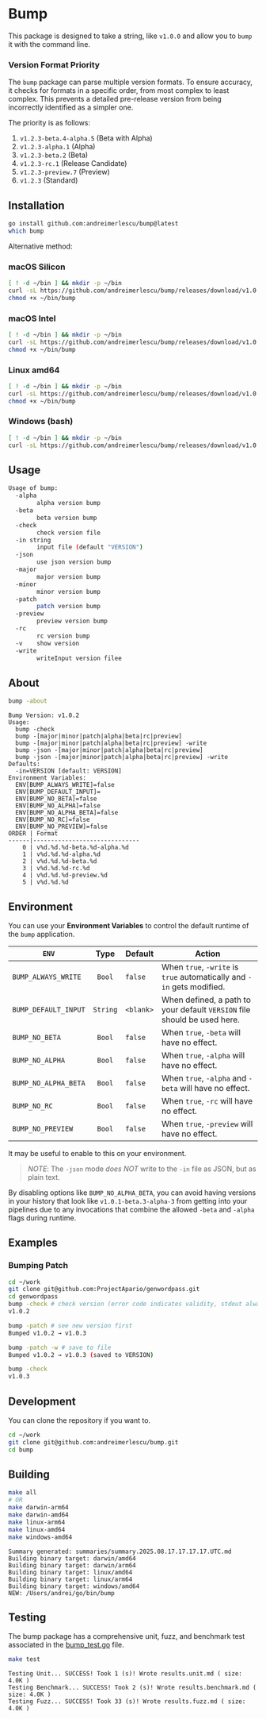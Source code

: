 # Bump

This package is designed to take a string, like `v1.0.0` and allow you to `bump` it with the command line.

### Version Format Priority

The `bump` package can parse multiple version formats. To ensure accuracy, it checks for formats in a specific order, from most complex to least complex. This prevents a detailed pre-release version from being incorrectly identified as a simpler one.

The priority is as follows:

1.  `v1.2.3-beta.4-alpha.5` (Beta with Alpha)
2.  `v1.2.3-alpha.1` (Alpha)
3.  `v1.2.3-beta.2` (Beta)
4.  `v1.2.3-rc.1` (Release Candidate)
5.  `v1.2.3-preview.7` (Preview)
6.  `v1.2.3` (Standard)

## Installation

```bash
go install github.com:andreimerlescu/bump@latest
which bump
```

Alternative method: 

### macOS Silicon

```bash
[ ! -d ~/bin ] && mkdir -p ~/bin
curl -sL https://github.com/andreimerlescu/bump/releases/download/v1.0.0/bump-darwin-arm64 -o ~/bin/bump
chmod +x ~/bin/bump
```

### macOS Intel

```bash
[ ! -d ~/bin ] && mkdir -p ~/bin
curl -sL https://github.com/andreimerlescu/bump/releases/download/v1.0.0/bump-darwin-amd64 -o ~/bin/bump
chmod +x ~/bin/bump
```

### Linux amd64

```bash
[ ! -d ~/bin ] && mkdir -p ~/bin
curl -sL https://github.com/andreimerlescu/bump/releases/download/v1.0.0/bump-linux-amd64 -o ~/bin/bump
chmod +x ~/bin/bump
```

### Windows (bash)

```bash
[ ! -d ~/bin ] && mkdir -p ~/bin
curl -sL https://github.com/andreimerlescu/bump/releases/download/v1.0.0/bump.exe -o ~/bin/bump.exe
```

## Usage

```bash
Usage of bump:
  -alpha
        alpha version bump
  -beta
        beta version bump
  -check
        check version file
  -in string
        input file (default "VERSION")
  -json
        use json version bump
  -major
        major version bump
  -minor
        minor version bump
  -patch
        patch version bump
  -preview
        preview version bump
  -rc
        rc version bump
  -v    show version
  -write
        writeInput version filee
```

## About

```bash
bump -about
```

```log
Bump Version: v1.0.2
Usage:
  bump -check
  bump -[major|minor|patch|alpha|beta|rc|preview]
  bump -[major|minor|patch|alpha|beta|rc|preview] -write
  bump -json -[major|minor|patch|alpha|beta|rc|preview]
  bump -json -[major|minor|patch|alpha|beta|rc|preview] -write
Defaults: 
  -in=VERSION [default: VERSION]
Environment Variables:
  ENV[BUMP_ALWAYS_WRITE]=false
  ENV[BUMP_DEFAULT_INPUT]=
  ENV[BUMP_NO_BETA]=false
  ENV[BUMP_NO_ALPHA]=false
  ENV[BUMP_NO_ALPHA_BETA]=false
  ENV[BUMP_NO_RC]=false
  ENV[BUMP_NO_PREVIEW]=false
ORDER | Format
------|------------------------------
    0 | v%d.%d.%d-beta.%d-alpha.%d
    1 | v%d.%d.%d-alpha.%d
    2 | v%d.%d.%d-beta.%d
    3 | v%d.%d.%d-rc.%d
    4 | v%d.%d.%d-preview.%d
    5 | v%d.%d.%d
```

## Environment

You can use your **Environment Variables** to control the default runtime of the `bump` application. 

| `ENV`                |   Type   | Default   | Action                                                                   | 
|----------------------|:--------:|-----------|--------------------------------------------------------------------------|
| `BUMP_ALWAYS_WRITE`  |  `Bool`  | `false`   | When `true`, `-write` is `true` automatically and `-in` gets modified.   |
| `BUMP_DEFAULT_INPUT` | `String` | `<blank>` | When defined, a path to your default `VERSION` file should be used here. |
| `BUMP_NO_BETA`       |  `Bool`  | `false`   | When `true`, `-beta` will have no effect.                                |
| `BUMP_NO_ALPHA`      |  `Bool`  | `false`   | When `true`, `-alpha` will have no effect.                               |
| `BUMP_NO_ALPHA_BETA` |  `Bool`  | `false`   | When `true`, `-alpha` and `-beta` will have no effect.                   | 
| `BUMP_NO_RC`         |  `Bool`  | `false`   | When `true`, `-rc` will have no effect.                                  | 
| `BUMP_NO_PREVIEW`    |  `Bool`  | `false`   | When `true`, `-preview` will have no effect.                             |

It may be useful to enable to this on your environment. 

> *NOTE*: The `-json` mode _does NOT_ write to the `-in` file as JSON, but as plain text.

By disabling options like `BUMP_NO_ALPHA_BETA`, you can avoid having versions in your history that look like 
`v1.0.1-beta.3-alpha-3` from getting into your pipelines due to any invocations that combine the allowed `-beta` and 
`-alpha` flags during runtime.

## Examples

### Bumping Patch 

```bash
cd ~/work
git clone git@github.com:ProjectApario/genwordpass.git
cd genwordpass
bump -check # check version (error code indicates validity, stdout always raw file contents of -i)
v1.0.2

bump -patch # see new version first
Bumped v1.0.2 → v1.0.3

bump -patch -w # save to file
Bumped v1.0.2 → v1.0.3 (saved to VERSION)

bump -check
v1.0.3
```

## Development

You can clone the repository if you want to. 

```bash
cd ~/work
git clone git@github.com:andreimerlescu/bump.git
cd bump
```

## Building

```bash
make all
# OR
make darwin-arm64
make darwin-amd64 
make linux-arm64
make linux-amd64 
make windows-amd64 
```

```log
Summary generated: summaries/summary.2025.08.17.17.17.17.UTC.md
Building binary target: darwin/amd64
Building binary target: darwin/arm64
Building binary target: linux/amd64
Building binary target: linux/arm64
Building binary target: windows/amd64
NEW: /Users/andrei/go/bin/bump
```

## Testing

The bump package has a comprehensive unit, fuzz, and benchmark test associated in the [bump_test.go](/bump/bump_test.go) 
file.

```bash
make test
```

```log
Testing Unit... SUCCESS! Took 1 (s)! Wrote results.unit.md ( size: 4.0K )
Testing Benchmark... SUCCESS! Took 2 (s)! Wrote results.benchmark.md ( size: 4.0K )
Testing Fuzz... SUCCESS! Took 33 (s)! Wrote results.fuzz.md ( size: 4.0K )
```

